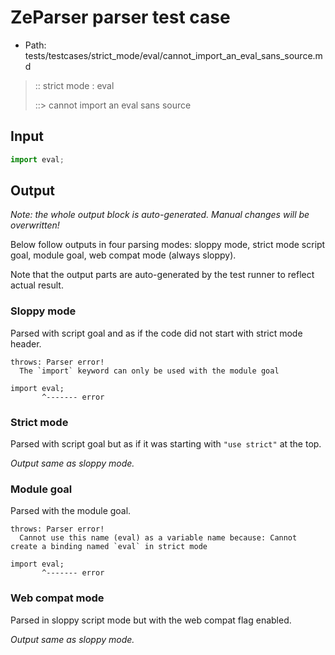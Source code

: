 # ZeParser parser test case

- Path: tests/testcases/strict_mode/eval/cannot_import_an_eval_sans_source.md

> :: strict mode : eval
>
> ::> cannot import an eval sans source

## Input


`````js
import eval;
`````

## Output

_Note: the whole output block is auto-generated. Manual changes will be overwritten!_

Below follow outputs in four parsing modes: sloppy mode, strict mode script goal, module goal, web compat mode (always sloppy).

Note that the output parts are auto-generated by the test runner to reflect actual result.

### Sloppy mode

Parsed with script goal and as if the code did not start with strict mode header.

`````
throws: Parser error!
  The `import` keyword can only be used with the module goal

import eval;
       ^------- error
`````

### Strict mode

Parsed with script goal but as if it was starting with `"use strict"` at the top.

_Output same as sloppy mode._

### Module goal

Parsed with the module goal.

`````
throws: Parser error!
  Cannot use this name (eval) as a variable name because: Cannot create a binding named `eval` in strict mode

import eval;
       ^------- error
`````


### Web compat mode

Parsed in sloppy script mode but with the web compat flag enabled.

_Output same as sloppy mode._
